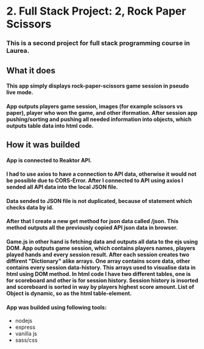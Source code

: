 # 2. Full Stack Project: 2, Rock Paper Scissors

### This is a second project for full stack programming course in Laurea.

## What it does

#### This app simply displays rock-paper-scissors game session in pseudo live mode.

#### App outputs players game session, images (for example scissors vs paper), player who won the game, and other iformation. After session app pushing/sorting and pushing all needed information into objects, which outputs table data into html code.

## How it was builded

#### App is connected to Reaktor API.

#### I had to use axios to have a connection to API data, otherwise it would not be possible due to CORS-Error. After I connected to API using axios I sended all API data into the local JSON file.

#### Data sended to JSON file is not duplicated, because of statement which checks data by id.

#### After that I create a new get method for json data called /json. This method outputs all the previously copied API json data in browser.

#### Game.js in other hand is fetching data and outputs all data to the ejs using DOM. App outputs game session, which contains players names, players played hands and every session result. After each session creates two diffirent "Dictionary" alike arrays. One array contains score data, other contains every session data-history. This arrays used to visualise data in html using DOM method. In html code I have two different tables, one is for scoreboard and other is for session history. Session history is insorted and scoreboard is sorted in way by players highest score amount. List of Object is dynamic, so as the html table-element.

#### App was builded using following tools:

- nodejs
- express
- vanilla js
- sass/css
